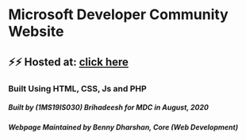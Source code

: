 # Microsoft Developer Community Website

## ⚡⚡ Hosted at: [click here](https://mdcommunity.herokuapp.com/index-light.html)

### Built Using HTML, CSS, Js and PHP

##### Built by (1MS19IS030) Brihadeesh for MDC in August, 2020
##### Webpage Maintained by Benny Dharshan, Core (Web Development)
